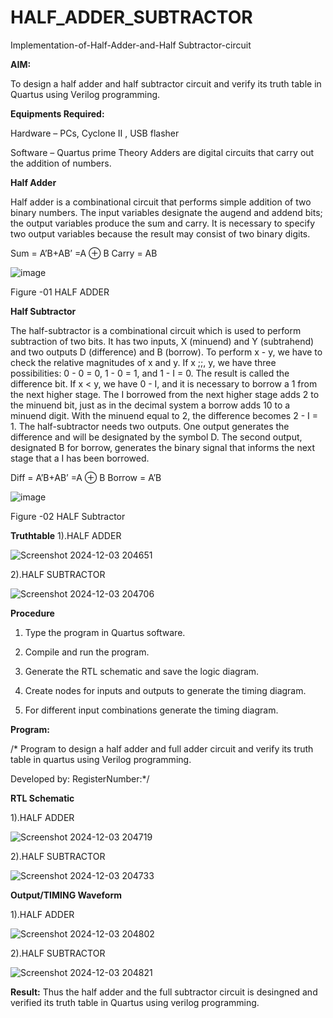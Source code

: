 # HALF_ADDER_SUBTRACTOR

Implementation-of-Half-Adder-and-Half Subtractor-circuit

**AIM:**

To design a half adder and half subtractor circuit and verify its truth table in Quartus using Verilog programming.

**Equipments Required:**

Hardware – PCs, Cyclone II , USB flasher 

Software – Quartus prime Theory Adders are digital circuits that carry out the addition of numbers.

**Half Adder**

Half adder is a combinational circuit that performs simple addition of two binary numbers. The input variables designate the augend and addend bits; the output variables produce the sum and carry. It is necessary to specify two output variables because the result may consist of two binary digits.

Sum = A’B+AB’ =A ⊕ B Carry = AB

![image](https://github.com/naavaneetha/HALF_ADDER_SUBTRACTOR/assets/154305477/bd4a0b2c-cdbc-4184-ab08-81578f121e1f)

Figure -01 HALF ADDER

**Half Subtractor**

The half-subtractor is a combinational circuit which is used to perform subtraction of two bits. It has two inputs, X (minuend) and Y (subtrahend) and two outputs D (difference) and B (borrow). To perform x - y, we have to check the relative magnitudes of x and y. If x ;;, y, we have three possibilities: 0 - 0 = 0, 1 - 0 = 1, and 1 - I = 0. The result is called the difference bit. If x < y, we have 0 - I, and it is necessary to borrow a 1 from the next higher stage. The I borrowed from the next higher stage adds 2 to the minuend bit, just as in the decimal system a borrow adds 10 to a minuend digit. With the minuend equal to 2, the difference becomes 2 - I = 1. The half-subtractor needs two outputs. One output generates the difference and will be designated by the symbol D. The second output, designated B for borrow, generates the binary signal that informs the next stage that a I has been borrowed. 

Diff = A’B+AB’ =A ⊕ B
Borrow = A’B

 ![image](https://github.com/naavaneetha/HALF_ADDER_SUBTRACTOR/assets/154305477/d76b099c-513f-4e7c-843a-e2fd028a531a)

Figure -02 HALF Subtractor
                            
**Truthtable**
1).HALF ADDER

![Screenshot 2024-12-03 204651](https://github.com/user-attachments/assets/a256515f-a742-4094-b6b8-ce48b0cfcaa0)

2).HALF SUBTRACTOR

![Screenshot 2024-12-03 204706](https://github.com/user-attachments/assets/14ed46fb-b4d5-4757-9c31-3a0665072dd9)

**Procedure**

1.	Type the program in Quartus software.

2.	Compile and run the program.

3.	Generate the RTL schematic and save the logic diagram.

4.	Create nodes for inputs and outputs to generate the timing diagram.

5.	For different input combinations generate the timing diagram.


**Program:**

/* Program to design a half adder and full adder circuit and verify its truth table in quartus using Verilog programming.

Developed by: RegisterNumber:*/

**RTL Schematic**

1).HALF ADDER

![Screenshot 2024-12-03 204719](https://github.com/user-attachments/assets/047d6af1-f3b6-463e-ba2d-e35a43f4e303)

2).HALF SUBTRACTOR

![Screenshot 2024-12-03 204733](https://github.com/user-attachments/assets/9314ac15-41db-40da-9a59-8d30ef5a7b8c)


**Output/TIMING Waveform**

1).HALF ADDER

![Screenshot 2024-12-03 204802](https://github.com/user-attachments/assets/1144f941-c67c-48b5-9ac1-3eea527e9513)


2).HALF SUBTRACTOR

![Screenshot 2024-12-03 204821](https://github.com/user-attachments/assets/43ca6e00-5cf2-4ba2-ab08-770906d203f4)

**Result:**
Thus the half adder and the full subtractor circuit is desingned and verified its truth 
table in Quartus using verilog programming.

